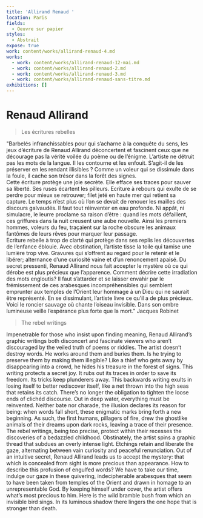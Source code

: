 ```yaml
---
title: 'Allirand Renaud '
location: Paris
fields:
  - Oeuvre sur papier
styles:
  - Abstrait
expose: true
work: content/works/allirand-renaud-4.md
works:
  - work: content/works/allirand-renaud-12-mai.md
  - work: content/works/allirand-renaud-2.md
  - work: content/works/allirand-renaud-3.md
  - work: content/works/allirand-renaud-sans-titre.md
exhibitions: []
---
```


# Renaud Allirand

> Les écritures rebelles

"Barbelés infranchissables pour qui s’acharne à la conquête du sens, les jeux d’écriture de Renaud Allirand  déconcertent et fascinent ceux que ne décourage pas la vérité voilée du poème ou de l’énigme. L’artiste ne détruit pas les mots de la langue. Il les contourne et les enfouit. S’agit-il de les préserver en les rendant illisibles ? Comme un voleur qui se dissimule dans la foule, il cache son trésor dans la forêt des signes.\
Cette écriture protège une joie secrète. Elle efface ses traces pour sauver sa liberté. Ses ruses écartent les pilleurs. Ecriture à rebours qui exulte de se perdre pour mieux se retrouver; filet jeté en haute mer qui retient sa capture. Le temps n’est plus où l’on se devait de renouer les mailles des discours galvaudés. Il faut tout réinventer en eau profonde. Ni appât, ni simulacre, le leurre proclame sa raison d’être : quand les mots défaillent, ces griffures dans la nuit creusent une aube nouvelle. Ainsi les premiers hommes, voleurs du feu, traçaient sur la roche obscure les animaux fantômes de leurs rêves pour marquer leur passage.\
Ecriture rebelle à trop de clarté qui protège dans ses replis les découvertes de l’enfance éblouie. Avec obstination, l’artiste tisse la toile qui tamise  une lumière trop vive. Gravures qui s’offrent au regard pour le retenir et le libérer; alternance d’une curiosité vaine et d’un renoncement apaisé. Du secret pressenti, Renaud Allirand nous fait accepter le mystère où ce qui dérobe est plus précieux que l’apparence. Comment décrire cette irradiation des mots engloutis? Il faut s’attarder et se laisser envahir par le frémissement de ces arabesques incompréhensibles qui semblent emprunter aux temples de l’Orient leur hommage à un Dieu qui ne saurait être représenté. En se dissimulant, l’artiste livre ce qu’il a de plus précieux.\
Voici le roncier sauvage où chante l’oiseau invisible. Dans son ombre lumineuse veille l’espérance plus forte que la mort." Jacques Robinet

> The rebel writings

Impenetrable for those who insist upon finding meaning, Renaud Allirand’s graphic writings both disconcert and fascinate viewers who aren’t discouraged by the veiled truth of poems or riddles.
The artist doesn’t destroy words. He works around them and buries them. Is he trying to preserve them by making them illegible? Like a thief who gets away by disappearing into a crowd, he hides his treasure in the forest of signs.
This writing protects a secret joy. It rubs out its traces in order to save its freedom. Its tricks keep plunderers away.
This backwards writing exults in losing itself to better rediscover itself, like a net thrown into the high seas that retains its catch. There’s no longer the obligation to tighten the loose ends of clichéd discourse. Out in deep water, everything must be reinvented.
Neither bate nor charade, the illusion declares its reason for being: when words fall short, these enigmatic marks bring forth a new beginning.
As such, the first humans, pillagers of fire, drew the ghostlike animals of their dreams upon dark rocks, leaving a trace of their presence.
The rebel writings, being too precise, protect within their recesses the discoveries of a bedazzled childhood.
Obstinately, the artist spins a graphic thread that subdues an overly intense light. Etchings retain and liberate the gaze, alternating between vain curiosity and peaceful renunciation.
Out of an intuitive secret, Renaud Allirand leads us to accept the mystery: that which is concealed from sight is more precious than appearance.
How to describe this profusion of engulfed words? We have to take our time, indulge our gaze in these quivering, indecipherable arabesques that seem to have been taken from temples of the Orient and drawn in homage to an unrepresentable God.
By keeping himself under cover, the artist offers what’s most precious to him.
Here is the wild bramble bush from which an invisible bird sings. In its luminous shadow there lingers the one hope that is stronger than death.
